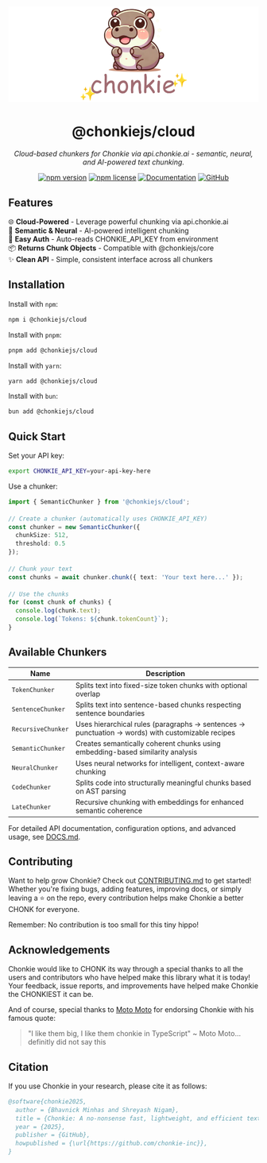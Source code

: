 <div align="center">

![Chonkie Logo](../../assets/chonkie_logo_br_transparent_bg.png)

# @chonkiejs/cloud

_Cloud-based chunkers for Chonkie via api.chonkie.ai - semantic, neural, and AI-powered text chunking._

[![npm version](https://img.shields.io/npm/v/@chonkiejs/cloud)](https://www.npmjs.com/package/@chonkiejs/cloud)
[![npm license](https://img.shields.io/npm/l/@chonkiejs/cloud)](https://www.npmjs.com/package/@chonkiejs/cloud)
[![Documentation](https://img.shields.io/badge/docs-DOCS.md-blue.svg)](./DOCS.md)
[![GitHub](https://img.shields.io/badge/github-chonkie--ts-black.svg?logo=github)](https://github.com/chonkie-inc/chonkie-ts)

</div>

## Features
🌐 **Cloud-Powered** - Leverage powerful chunking via api.chonkie.ai</br>
🧠 **Semantic & Neural** - AI-powered intelligent chunking</br>
🔑 **Easy Auth** - Auto-reads CHONKIE_API_KEY from environment</br>
📦 **Returns Chunk Objects** - Compatible with @chonkiejs/core</br>
✨ **Clean API** - Simple, consistent interface across all chunkers</br>

## Installation

Install with `npm`:
```bash
npm i @chonkiejs/cloud
```

Install with `pnpm`:
```bash
pnpm add @chonkiejs/cloud
```

Install with `yarn`:
```bash
yarn add @chonkiejs/cloud
```

Install with `bun`:
```bash
bun add @chonkiejs/cloud
```

## Quick Start

Set your API key:
```bash
export CHONKIE_API_KEY=your-api-key-here
```

Use a chunker:
```typescript
import { SemanticChunker } from '@chonkiejs/cloud';

// Create a chunker (automatically uses CHONKIE_API_KEY)
const chunker = new SemanticChunker({
  chunkSize: 512,
  threshold: 0.5
});

// Chunk your text
const chunks = await chunker.chunk({ text: 'Your text here...' });

// Use the chunks
for (const chunk of chunks) {
  console.log(chunk.text);
  console.log(`Tokens: ${chunk.tokenCount}`);
}
```

## Available Chunkers

| Name | Description |
|------|-------------|
| `TokenChunker` | Splits text into fixed-size token chunks with optional overlap |
| `SentenceChunker` | Splits text into sentence-based chunks respecting sentence boundaries |
| `RecursiveChunker` | Uses hierarchical rules (paragraphs → sentences → punctuation → words) with customizable recipes |
| `SemanticChunker` | Creates semantically coherent chunks using embedding-based similarity analysis |
| `NeuralChunker` | Uses neural networks for intelligent, context-aware chunking |
| `CodeChunker` | Splits code into structurally meaningful chunks based on AST parsing |
| `LateChunker` | Recursive chunking with embeddings for enhanced semantic coherence |

For detailed API documentation, configuration options, and advanced usage, see [DOCS.md](./DOCS.md).

## Contributing

Want to help grow Chonkie? Check out [CONTRIBUTING.md](../../CONTRIBUTING.md) to get started! Whether you're fixing bugs, adding features, improving docs, or simply leaving a ⭐️ on the repo, every contribution helps make Chonkie a better CHONK for everyone.

Remember: No contribution is too small for this tiny hippo!

## Acknowledgements

Chonkie would like to CHONK its way through a special thanks to all the users and contributors who have helped make this library what it is today! Your feedback, issue reports, and improvements have helped make Chonkie the CHONKIEST it can be.

And of course, special thanks to [Moto Moto](https://www.youtube.com/watch?v=I0zZC4wtqDQ&t=5s) for endorsing Chonkie with his famous quote:
> "I like them big, I like them chonkie in TypeScript" ~ Moto Moto... definitly did not say this

## Citation

If you use Chonkie in your research, please cite it as follows:

```bibtex
@software{chonkie2025,
  author = {Bhavnick Minhas and Shreyash Nigam},
  title = {Chonkie: A no-nonsense fast, lightweight, and efficient text chunking library},
  year = {2025},
  publisher = {GitHub},
  howpublished = {\url{https://github.com/chonkie-inc}},
}
```
